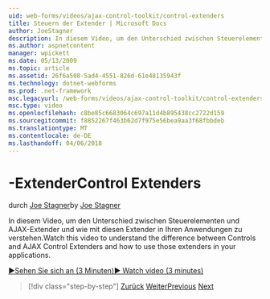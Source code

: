 ```yaml
---
uid: web-forms/videos/ajax-control-toolkit/control-extenders
title: Steuern der Extender | Microsoft Docs
author: JoeStagner
description: In diesem Video, um den Unterschied zwischen Steuerelementen und AJAX-Extender und wie mit diesen Extender in Ihren Anwendungen zu verstehen.
ms.author: aspnetcontent
manager: wpickett
ms.date: 05/13/2009
ms.topic: article
ms.assetid: 26f6a508-5ad4-4551-826d-61e48135943f
ms.technology: dotnet-webforms
ms.prod: .net-framework
msc.legacyurl: /web-forms/videos/ajax-control-toolkit/control-extenders
msc.type: video
ms.openlocfilehash: c8be85c6683064c697a11d4b895438cc2722d159
ms.sourcegitcommit: f8852267f463b62d7f975e56bea9aa3f68fbbdeb
ms.translationtype: MT
ms.contentlocale: de-DE
ms.lasthandoff: 04/06/2018
---
```

<a name="control-extenders"></a><span data-ttu-id="fa3f2-103">-Extender</span><span class="sxs-lookup"><span data-stu-id="fa3f2-103">Control Extenders</span></span>
====================
<span data-ttu-id="fa3f2-104">durch [Joe Stagner](https://github.com/JoeStagner)</span><span class="sxs-lookup"><span data-stu-id="fa3f2-104">by [Joe Stagner](https://github.com/JoeStagner)</span></span>

<span data-ttu-id="fa3f2-105">In diesem Video, um den Unterschied zwischen Steuerelementen und AJAX-Extender und wie mit diesen Extender in Ihren Anwendungen zu verstehen.</span><span class="sxs-lookup"><span data-stu-id="fa3f2-105">Watch this video to understand the difference between Controls and AJAX Control Extenders and how to use those extenders in your applications.</span></span>

[<span data-ttu-id="fa3f2-106">&#9654;Sehen Sie sich an (3 Minuten)</span><span class="sxs-lookup"><span data-stu-id="fa3f2-106">&#9654; Watch video (3 minutes)</span></span>](https://channel9.msdn.com/Blogs/ASP-NET-Site-Videos/control-extenders)

> [!div class="step-by-step"]
> <span data-ttu-id="fa3f2-107">[Zurück](utilize-the-ajax-rating-control-in-the-aspnet-toolkit.md)
> [Weiter](color-picker.md)</span><span class="sxs-lookup"><span data-stu-id="fa3f2-107">[Previous](utilize-the-ajax-rating-control-in-the-aspnet-toolkit.md)
[Next](color-picker.md)</span></span>
